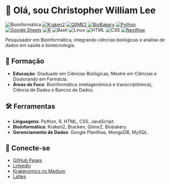 # 👋 Olá, sou Christopher William Lee
![Bioinformática](https://img.shields.io/badge/Bioinformática-science-9B59B6)
[![Kraken2](https://img.shields.io/badge/Kraken2-metagenomics-blueviolet)](https://github.com/DerrickWood/kraken2/)
[![QIIME2](https://img.shields.io/badge/QIIME2-microbiome-6E4B7E)](https://qiime2.org/)
[![BioBakery](https://img.shields.io/badge/BioBakery-metagenomics-orange)](https://github.com/biobakery/)
[![Python](https://img.shields.io/badge/Python-3.10-blue?logo=python&logoColor=white)]()
[![Google Sheets](https://img.shields.io/badge/Google%20Sheets-data-green?logo=googlesheets&logoColor=white)]()
[![R](https://img.shields.io/badge/R-statistics-276DC3?logo=r&logoColor=white)]()
![Bash](https://img.shields.io/badge/Bash-shell-4EAA25?logo=gnu-bash&logoColor=white)
![Linux](https://img.shields.io/badge/Linux-system-FCC624?logo=linux&logoColor=black)
![HTML](https://img.shields.io/badge/HTML5-markup-E34F26?logo=html5&logoColor=white)
![CSS](https://img.shields.io/badge/CSS3-style-1572B6?logo=css3&logoColor=white)
[![Nextflow](https://img.shields.io/badge/Nextflow-workflow-46B3A1)](https://www.nextflow.io/)


Pesquisador em Bioinformática, integrando ciências biológicas e análise de dados em saúde e biotecnologia.

## 🌱 Formação
- **Educação**: Graduado em Ciências Biológicas, Mestre em Ciências e Doutorando em Farmácia.
- **Áreas de Foco**: Bioinformática (metagenômica e transcriptômica), Ciência de Dados e Bancos de Dados.

## 🛠️ Ferramentas
- **Linguagens**: Python, R, HTML, CSS, JavaScript.
- **Bioinformática**: Kraken2, Bracken, Qiime2, Biobakery.
- **Gerenciamento de Dados**: Google Planilhas, MongoDB, MySQL.

## 🔗 Conecte-se
- [GitHub Pages](https://christopherwilliamlee.github.io)
- [LinkedIn](https://www.linkedin.com/in/christopher-lee-390643197/)
- [Krakenomics no Medium](https://medium.com/@krakenomics)
- [Lattes](http://lattes.cnpq.br/5196836637403621)



